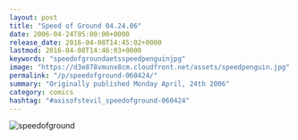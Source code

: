 ```yaml
---
layout: post
title: "Speed of Ground 04.24.06"
date: 2006-04-24T05:00:00+0000
release_date: 2016-04-08T14:45:02+0000
lastmod: 2016-04-08T14:46:03+0000
keywords: "speedofgroundaetsspeedpenguinjpg"
image: "https://d3e878vmunx8cm.cloudfront.net/assets/speedpenguin.jpg"
permalink: "/p/speedofground-060424/"
summary: "Originally published Monday April, 24th 2006"
category: comics
hashtag: "#axisofstevil_speedofground-060424"
---
```


![speedofground](https://d3e878vmunx8cm.cloudfront.net/assets/speedpenguin.jpg)
